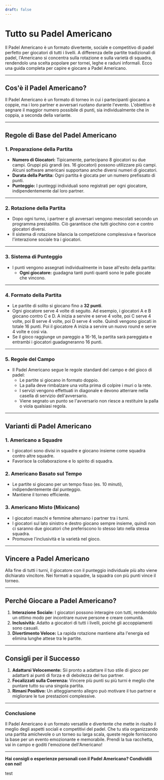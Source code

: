 ```yaml
---
draft: false
---
```

# Tutto su Padel Americano

Il Padel Americano è un formato divertente, sociale e competitivo di padel perfetto per giocatori di tutti i livelli. A differenza delle partite tradizionali di padel, l'Americano si concentra sulla rotazione e sulla varietà di squadra, rendendolo una scelta popolare per tornei, leghe e raduni informali. Ecco una guida completa per capire e giocare a Padel Americano.

---

## **Cos'è il Padel Americano?**

Il Padel Americano è un formato di torneo in cui i partecipanti giocano a coppie, ma i loro partner e avversari ruotano durante l'evento. L'obiettivo è segnare il maggior numero possibile di punti, sia individualmente che in coppia, a seconda della variante.

---

## **Regole di Base del Padel Americano**

### **1. Preparazione della Partita**
- **Numero di Giocatori:** Tipicamente, partecipano 8 giocatori su due campi. Gruppi più grandi (es. 16 giocatori) possono utilizzare più campi. Alcuni software americani supportano anche diversi numeri di giocatori.
- **Durata della Partita:** Ogni partita è giocata per un numero prefissato di punti.
- **Punteggio:** I punteggi individuali sono registrati per ogni giocatore, indipendentemente dal loro partner.

---

### **2. Rotazione della Partita**
- Dopo ogni turno, i partner e gli avversari vengono mescolati secondo un programma prestabilito. Ciò garantisce che tutti giochino con e contro giocatori diversi.
- Il sistema di rotazione bilancia la competizione complessiva e favorisce l'interazione sociale tra i giocatori.

---

### **3. Sistema di Punteggio**
- I punti vengono assegnati individualmente in base all'esito della partita:
  - **Ogni giocatore:** guadagna tanti punti quanti sono le palle giocate che vincono.

---

### **4. Formato della Partita**
- Le partite di solito si giocano fino a **32 punti**.
- Ogni giocatore serve 4 volte di seguito. Ad esempio, i giocatori A e B giocano contro C e D. A inizia a servire e serve 4 volte, poi C serve 4 volte, poi B serve 4 volte, poi D serve 4 volte. Quindi vengono giocati in totale 16 punti. Poi il giocatore A inizia a servire un nuovo round e serve 4 volte e così via.
- Se il gioco raggiunge un pareggio a 16-16, la partita sarà pareggiata e entrambi i giocatori guadagneranno 16 punti.

---

### **5. Regole del Campo**
- Il Padel Americano segue le regole standard del campo e del gioco di padel:
  - Le partite si giocano in formato doppio.
  - La palla deve rimbalzare una volta prima di colpire i muri o la rete.
  - I servizi vengono effettuati in diagonale e devono atterrare nella casella di servizio dell'avversario.
  - Viene segnato un punto se l'avversario non riesce a restituire la palla o viola qualsiasi regola.

---

## **Varianti di Padel Americano**

### **1. Americano a Squadre**
- I giocatori sono divisi in squadre e giocano insieme come squadra contro altre squadre.
- Favorisce la collaborazione e lo spirito di squadra.

### **2. Americano Basato sul Tempo**
- Le partite si giocano per un tempo fisso (es. 10 minuti), indipendentemente dal punteggio.
- Mantiene il torneo efficiente.

### **3. Americano Misto (Mixicano)**
- I giocatori maschi e femmine alternano i partner tra i turni.
- I giocatori sul lato sinistro e destro giocano sempre insieme, quindi non ci saranno due giocatori che preferiscono lo stesso lato nella stessa squadra.
- Promuove l'inclusività e la varietà nel gioco.

---

## **Vincere a Padel Americano**

Alla fine di tutti i turni, il giocatore con il punteggio individuale più alto viene dichiarato vincitore. Nei formati a squadre, la squadra con più punti vince il torneo.

---

## **Perché Giocare a Padel Americano?**

1. **Interazione Sociale:** I giocatori possono interagire con tutti, rendendolo un ottimo modo per incontrare nuove persone e creare comunità.
2. **Inclusività:** Adatto a giocatori di tutti i livelli, poiché gli accoppiamenti sono casuali.
3. **Divertimento Veloce:** La rapida rotazione mantiene alta l'energia ed elimina lunghe attese tra le partite.

---

## **Consigli per il Successo**

1. **Adattarsi Velocemente:** Sii pronto a adattare il tuo stile di gioco per adattarti ai punti di forza e di debolezza del tuo partner.
2. **Focalizzati sulla Coerenza:** Vincere più punti su più turni è meglio che puntare tutto su una singola partita.
3. **Rimani Positivo:** Un atteggiamento allegro può motivare il tuo partner e migliorare le tue prestazioni complessive.

---

### **Conclusione**

Il Padel Americano è un formato versatile e divertente che mette in risalto il meglio degli aspetti sociali e competitivi del padel. Che tu stia organizzando una partita amichevole o un torneo su larga scala, queste regole forniscono la base per un evento emozionante e memorabile. Prendi la tua racchetta, vai in campo e goditi l'emozione dell'Americano!

---

**Hai consigli o esperienze personali con il Padel Americano? Condividili con noi!**

test